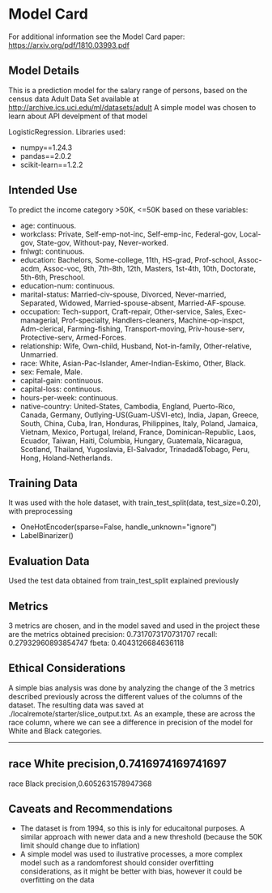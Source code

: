 # Model Card

For additional information see the Model Card paper: https://arxiv.org/pdf/1810.03993.pdf

## Model Details
This is a prediction model for the salary range of persons, based on the census data Adult Data Set
available at
http://archive.ics.uci.edu/ml/datasets/adult
A simple model was chosen to learn about API develpment of that model

LogisticRegression. Libraries used:
- numpy==1.24.3
- pandas==2.0.2
- scikit-learn==1.2.2
## Intended Use
To predict the income category >50K, <=50K based on these variables:
- age: continuous.
- workclass: Private, Self-emp-not-inc, Self-emp-inc, Federal-gov, Local-gov, State-gov, Without-pay, Never-worked.
- fnlwgt: continuous.
- education: Bachelors, Some-college, 11th, HS-grad, Prof-school, Assoc-acdm, Assoc-voc, 9th, 7th-8th, 12th, Masters, 1st-4th, 10th, Doctorate, 5th-6th, Preschool.
- education-num: continuous.
- marital-status: Married-civ-spouse, Divorced, Never-married, Separated, Widowed, Married-spouse-absent, Married-AF-spouse.
- occupation: Tech-support, Craft-repair, Other-service, Sales, Exec-managerial, Prof-specialty, Handlers-cleaners, Machine-op-inspct, Adm-clerical, Farming-fishing, Transport-moving, Priv-house-serv, Protective-serv, Armed-Forces.
- relationship: Wife, Own-child, Husband, Not-in-family, Other-relative, Unmarried.
- race: White, Asian-Pac-Islander, Amer-Indian-Eskimo, Other, Black.
- sex: Female, Male.
- capital-gain: continuous.
- capital-loss: continuous.
- hours-per-week: continuous.
- native-country: United-States, Cambodia, England, Puerto-Rico, Canada, Germany, Outlying-US(Guam-USVI-etc), India, Japan, Greece, South, China, Cuba, Iran, Honduras, Philippines, Italy, Poland, Jamaica, Vietnam, Mexico, Portugal, Ireland, France, Dominican-Republic, Laos, Ecuador, Taiwan, Haiti, Columbia, Hungary, Guatemala, Nicaragua, Scotland, Thailand, Yugoslavia, El-Salvador, Trinadad&Tobago, Peru, Hong, Holand-Netherlands.


## Training Data
It was used with the hole dataset, with train_test_split(data, test_size=0.20), with preprocessing 
- OneHotEncoder(sparse=False, handle_unknown="ignore")
- LabelBinarizer()


## Evaluation Data
Used the test data obtained from train_test_split explained previously

## Metrics
3 metrics are chosen, and in the model saved and used in the project these are the metrics
obtained
precision: 0.7317073170731707
recall: 0.27932960893854747
fbeta: 0.4043126684636118

## Ethical Considerations
A simple bias analysis was done by analyzing the change of the 3 metrics described previously across the different values of the columns of the dataset. The
resulting data was saved at ./localremote/starter/slice_output.txt. As an example, these are
across the race column, where we can see a difference in precision of the model for White and Black categories.

--------------------------------------
race White
precision,0.7416974169741697
--------------------------------------
race Black
precision,0.6052631578947368


## Caveats and Recommendations

- The dataset is from 1994, so this is inly for educaitonal purposes. A similar approach with newer data and a new threshold (because the 50K limit should
change due to inflation)
- A simple model was used to ilustrative processes, a more complex model such as a randomforest should consider overfitting considerations, as it might
be better with bias, however it could be overfitting on the data
